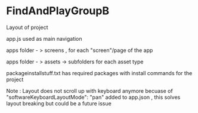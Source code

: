 # FindAndPlayGroupB


Layout of project 


app.js used as main navigation 


apps folder - > screens , for each "screen"/page of the app 


apps folder - > assets -> subfolders for each asset type 


packageinstallstuff.txt has required packages with install commands for the project 

Note : Layout does not scroll up with keyboard anymore becuase of "softwareKeyboardLayoutMode": "pan" added to app.json , this solves layout breaking but could be a future issue 
